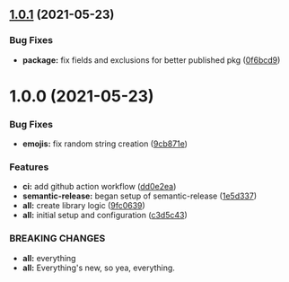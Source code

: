 ## [1.0.1](https://github.com/shmolf/cuki/compare/v1.0.0...v1.0.1) (2021-05-23)


### Bug Fixes

* **package:** fix fields and exclusions for better published pkg ([0f6bcd9](https://github.com/shmolf/cuki/commit/0f6bcd9ff110dac97732804e76f5a503486dd541))

# 1.0.0 (2021-05-23)


### Bug Fixes

* **emojis:** fix random string creation ([9cb871e](https://github.com/shmolf/cuki/commit/9cb871e6fe108112eda6b1a41dc1371623ae0983))


### Features

* **ci:** add github action workflow ([dd0e2ea](https://github.com/shmolf/cuki/commit/dd0e2ea281eb6f1ad7d93fe54ad868233a04e17e))
* **semantic-release:** began setup of semantic-release ([1e5d337](https://github.com/shmolf/cuki/commit/1e5d337c814fa82d763fb8e4edf64187c675c6b1))
* **all:** create library logic ([9fc0639](https://github.com/shmolf/cuki/commit/9fc063986c1eeb56359110acd97e624893cd739e))
* **all:** initial setup and configuration ([c3d5c43](https://github.com/shmolf/cuki/commit/c3d5c430410fbab0a93fa4a00dda2a64c51ee194))


### BREAKING CHANGES

* **all:** everything
* **all:** Everything's new, so yea, everything.
